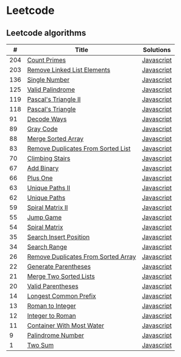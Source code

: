 # Leetcode

## Leetcode algorithms

|#|Title|Solutions|
|-|-----|---------|
|204|[Count Primes](https://leetcode.com/problems/count-primes/description/)|[Javascript](./src/countPrimes/countPrimes.js)|
|203|[Remove Linked List Elements](https://leetcode.com/problems/remove-linked-list-elements/description/)|[Javascript](./src/removeLinkedListElements/removeLinkedListElements.js)|
|136|[Single Number](https://leetcode.com/problems/single-number/)|[Javascript](./src/singleNumber/singleNumber.js)|
|125|[Valid Palindrome](https://leetcode.com/problems/valid-palindrome/)|[Javascript](./src/validPalindrome/validPalindrome.js)|
|119|[Pascal's Triangle II](https://leetcode.com/problems/pascals-triangle-ii/)|[Javascript](./src/pascalsTriangle.II/pascalsTriangle.II.js)|
|118|[Pascal's Triangle](https://leetcode.com/problems/pascals-triangle/)|[Javascript](./src/pascalsTriangle/pascalsTriangle.js)|
|91|[Decode Ways](https://leetcode.com/problems/decode-ways/)|[Javascript](./src/decodeWays/decodeWays.js)|
|89|[Gray Code](https://leetcode.com/problems/gray-code/)|[Javascript](./src/grayCode/grayCode.js)|
|88|[Merge Sorted Array](https://leetcode.com/problems/merge-sorted-array/)|[Javascript](./src/mergeSortedArray/mergeSortedArray.js)|
|83|[Remove Duplicates From Sorted List](https://leetcode.com/problems/remove-duplicates-from-sorted-list/)|[Javascript](./src/removeDuplicatesFromSortedList/removeDuplicatesFromSortedList.js)|
|70|[Climbing Stairs](https://leetcode.com/problems/climbing-stairs/)|[Javascript](./src/climbingStairs/climbingStairs.js)|
|67|[Add Binary](https://leetcode.com/problems/add-binary/)|[Javascript](./src/addBinary/addBinary.js)|
|66|[Plus One](https://leetcode.com/problems/plus-one/)|[Javascript](./src/plusOne/plusOne.js)|
|63|[Unique Paths II](https://leetcode.com/problems/unique-paths-ii/)|[Javascript](./src/uniquePaths.II/uniquePaths.II.js)|
|62|[Unique Paths](https://leetcode.com/problems/unique-paths/)|[Javascript](./src/uniquePaths/uniquePaths.js)|
|59|[Spiral Matrix II](https://leetcode.com/problems/spiral-matrix-ii/)|[Javascript](./src/spiralMatrix.II/spiralMatrix.II.js)|
|55|[Jump Game](https://leetcode.com/problems/jump-game/)|[Javascript](./src/jumpGame/jumpGame.js)|
|54|[Spiral Matrix](https://leetcode.com/problems/spiral-matrix/)|[Javascript](./src/spiralMatrix/spiralMatrix.js)|
|35|[Search Insert Position](https://leetcode.com/problems/search-insert-position/)|[Javascript](./src/searchInsertPosition/searchInsertPosition.js)|
|34|[Search Range](https://leetcode.com/problems/find-first-and-last-position-of-element-in-sorted-array/)|[Javascript](./src/searchRange/searchRange.js)|
|26|[Remove Duplicates From Sorted Array](https://leetcode.com/problems/remove-duplicates-from-sorted-array/)|[Javascript](./src/removeDuplicatesFromSortedArray/removeDuplicatesFromSortedArray.js)|
|22|[Generate Parentheses](https://leetcode.com/problems/generate-parentheses/)|[Javascript](./src/generateParentheses/generateParentheses.js)|
|21|[Merge Two Sorted Lists](https://leetcode.com/problems/merge-two-sorted-lists/)|[Javascript](./src/mergeTwoSortedLists/mergeTwoSortedLists.js)|
|20|[Valid Parentheses](https://leetcode.com/problems/valid-parentheses/)|[Javascript](./src/validParentheses/validParentheses.js)|
|14|[Longest Common Prefix](https://leetcode.com/problems/longest-common-prefix/)|[Javascript](./src/longestCommonPrefix/longestCommonPrefix.js)|
|13|[Roman to Integer](https://leetcode.com/problems/roman-to-integer/)|[Javascript](./src/romanToInteger/romanToInteger.js)|
|12|[Integer to Roman](https://leetcode.com/problems/integer-to-roman/)|[Javascript](./src/integerToRoman/integerToRoman.js)|
|11|[Container With Most Water](https://leetcode.com/problems/container-with-most-water/)|[Javascript](./src/containerWithMostWater/containerWithMostWater.js)|
|9|[Palindrome Number](https://leetcode.com/problems/palindrome-number/description/)|[Javascript](./src/palindromeNumber/palindromeNumber.js)|
|1|[Two Sum](https://leetcode.com/problems/two-sum/description/)|[Javascript](./src/twoSum/twoSum.js)|
